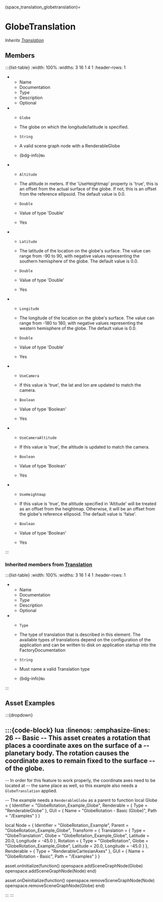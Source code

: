 



(space_translation_globetranslation)=
# GlobeTranslation

_Inherits [Translation](#core_transform_translation)_




## Members


:::{list-table}
:width: 100%
:widths: 3 16 1 4 1
:header-rows: 1
*   - Name
    - Documentation
    - Type
    - Description
    - Optional

*   - `Globe`
    - The globe on which the longitude/latitude is specified.
    - `String`
    
    - A valid scene graph node with a RenderableGlobe 
    
    - {bdg-info}`No`
    
*   - `Altitude`
    - The altitude in meters. If the 'UseHeightmap' property is 'true', this is an offset from the actual surface of the globe. If not, this is an offset from the reference ellipsoid. The default value is 0.0.
    - `Double`
    
    - Value of type 'Double' 
    
    - Yes
    
*   - `Latitude`
    - The latitude of the location on the globe's surface. The value can range from -90 to 90, with negative values representing the southern hemisphere of the globe. The default value is 0.0.
    - `Double`
    
    - Value of type 'Double' 
    
    - Yes
    
*   - `Longitude`
    - The longitude of the location on the globe's surface. The value can range from -180 to 180, with negative values representing the western hemisphere of the globe. The default value is 0.0.
    - `Double`
    
    - Value of type 'Double' 
    
    - Yes
    
*   - `UseCamera`
    - If this value is 'true', the lat and lon are updated to match the camera.
    - `Boolean`
    
    - Value of type 'Boolean' 
    
    - Yes
    
*   - `UseCameraAltitude`
    - If this value is 'true', the altitude is updated to match the camera.
    - `Boolean`
    
    - Value of type 'Boolean' 
    
    - Yes
    
*   - `UseHeightmap`
    - If this value is 'true', the altitude specified in 'Altitude' will be treated as an offset from the heightmap. Otherwise, it will be an offset from the globe's reference ellipsoid. The default value is 'false'.
    - `Boolean`
    
    - Value of type 'Boolean' 
    
    - Yes
    
:::



### Inherited members from [Translation](#core_transform_translation)

:::{list-table}
:width: 100%
:widths: 3 16 1 4 1
:header-rows: 1
*   - Name
    - Documentation
    - Type
    - Description
    - Optional

*   - `Type`
    - The type of translation that is described in this element. The available types of translations depend on the configuration of the application and can be written to disk on application startup into the FactoryDocumentation
    - `String`
    
    - Must name a valid Translation type 
    
    - {bdg-info}`No`
    
:::




















## Asset Examples


:::{dropdown} 

:::{code-block} lua
:linenos:
:emphasize-lines: 26
-- Basic
-- This asset creates a rotation that places a coordinate axes on the surface of a
-- planetary body. The rotation causes the coordinate axes to remain fixed to the surface
-- of the globe.
--
-- In order for this feature to work properly, the coordinate axes need to be located at
-- the same place as well, so this example also needs a `GlobeTranslation` applied.

-- The example needs a `RenderableGlobe` as a parent to function
local Globe = {
  Identifier = "GlobeRotation_Example_Globe",
  Renderable = {
    Type = "RenderableGlobe"
  },
  GUI = {
    Name = "GlobeRotation - Basic (Globe)",
    Path = "/Examples"
  }
}

local Node = {
  Identifier = "GlobeRotation_Example",
  Parent = "GlobeRotation_Example_Globe",
  Transform = {
    Translation = {
      Type = "GlobeTranslation",
      Globe = "GlobeRotation_Example_Globe",
      Latitude = 20.0,
      Longitude = -45.0
    },
    Rotation = {
      Type = "GlobeRotation",
      Globe = "GlobeRotation_Example_Globe",
      Latitude = 20.0,
      Longitude = -45.0
    }
  },
  Renderable = {
    Type = "RenderableCartesianAxes"
  },
  GUI = {
    Name = "GlobeRotation - Basic",
    Path = "/Examples"
  }
}

asset.onInitialize(function()
  openspace.addSceneGraphNode(Globe)
  openspace.addSceneGraphNode(Node)
end)

asset.onDeinitialize(function()
  openspace.removeSceneGraphNode(Node)
  openspace.removeSceneGraphNode(Globe)
end)

:::
:::


